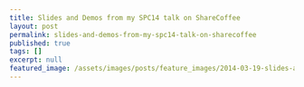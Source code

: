 ```yaml
---
title: Slides and Demos from my SPC14 talk on ShareCoffee
layout: post
permalink: slides-and-demos-from-my-spc14-talk-on-sharecoffee
published: true
tags: []
excerpt: null
featured_image: /assets/images/posts/feature_images/2014-03-19-slides-and-demos-from-my-spc14-talk-on-sharecoffee.jpg
---
```

